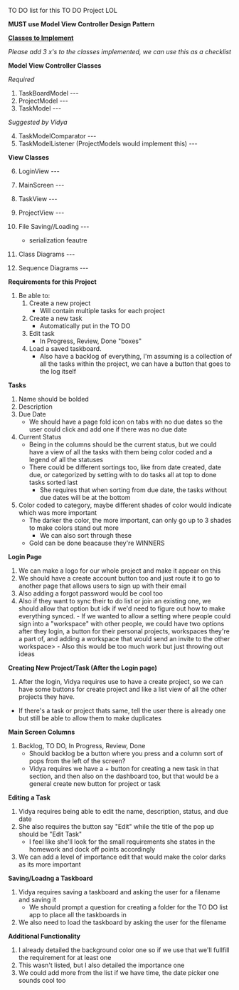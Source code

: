 TO DO list for this TO DO Project LOL

<b>MUST use Model View Controller Design Pattern</b>
  
<b><u>Classes to Implement</u></b>
  
<i>Please add 3 x's to the classes implemented, we can use this as a checklist </i>
  
<b>Model View Controller Classes</b>

  <i>Required</i>
  
   1. TaskBoardModel ---
   2. ProjectModel ---
   3. TaskModel ---
   
   <i>Suggested by Vidya</i>
   
   4. TaskModelComparator ---
   5. TaskModelListener (ProjectModels would implement this) ---
   
   <b>View Classes</b>
   
   6. LoginView ---
   7. MainScreen ---
   8. TaskView ---
   9. ProjectView ---
   10. File Saving//Loading ---
        - serialization feautre 
   
   11. Class Diagrams ---
   12. Sequence Diagrams ---


<b>Requirements for this Project</b>
 1. Be able to:
    1. Create a new project
       - Will contain multiple tasks for each project
    2. Create a new task
       - Automatically put in the TO DO
    3. Edit task
       - In Progress, Review, Done "boxes"
    4. Load a saved taskboard. 
       - Also have a backlog of everything, I'm assuming is a collection of all the tasks within the project, we can have a button that goes to the log itself

<b>Tasks</b>
 1. Name should be bolded
 2. Description
 3. Due Date
    - We should have a page fold icon on tabs with no due dates so the user could click and add one if there was no due date
 4. Current Status
      - Being in the columns should be the current status, but we could have a view of all the tasks with them being color coded and a legend of all the statuses
      - There could be different sortings too, like from date created, date due, or categorized by setting with to do tasks all at top to done tasks sorted last
          - She requires that when sorting from due date, the tasks without due dates will be at the bottom
 5. Color coded to category, maybe different shades of color would indicate which was more important
      - The darker the color, the more important, can only go up to 3 shades to make colors stand out more
         - We can also sort through these
      - Gold can be done beacause they're WINNERS
        
<b>Login Page</b>
 1. We can make a logo for our whole project and make it appear on this
 2. We should have a create account button too and just route it to go to another page that allows users to sign up with their email
 3. Also adding a forgot password would be cool too
 4. Also if they want to sync their to do list or join an existing one, we should allow that option but idk if we'd need to figure out how to make everything synced.
        - If we wanted to allow a setting where people could sign into a "workspace" with other people, we could have two options after they login, a button for their personal projects, workspaces they're a part of, and adding a workspace that would send an invite to the other workspace> 
              - Also this would be too much work but just throwing out ideas
        
<b>Creating New Project/Task (After the Login page)</b>
 1. After the login, Vidya requires use to have a create project, so we can have some buttons for create project and like a list view of all the other projects they have.
   - If there's a task or project thats same, tell the user there is already one but still be able to allow them to make duplicates
 
<b>Main Screen</b>
<b>Columns</b>
 1. Backlog, TO DO, In Progress, Review, Done
     - Should backlog be a button where you press and a column sort of pops from the left of the screen?
     - Vidya requires we have a + button for creating a new task in that section, and then also on the dashboard too, but that would be a general create new button for project or task
   
<b>Editing a Task</b>
 1. Vidya requires being able to edit the name, description, status, and due date
 2. She also requires the button say "Edit" while the title of the pop up should be "Edit Task"
      - I feel like she'll look for the small requirements she states in the homework and dock off points accordingly
 3. We can add a level of importance edit that would make the color darks as its more important
  
<b>Saving/Loadng a Taskboard</b>
 1. Vidya requires saving a taskboard and asking the user for a filename and saving it
      - We should prompt a question for creating a folder for the TO DO list app to place all the taskboards in
 2. We also need to load the taskboard by asking the user for the filename
  
 <b>Additional Functionality</b>
  1. I already detailed the background color one so if we use that we'll fullfill the requirement for at least one
  2. This wasn't listed, but I also detailed the importance one
  3. We could add more from the list if we have time, the date picker one sounds cool too
  
